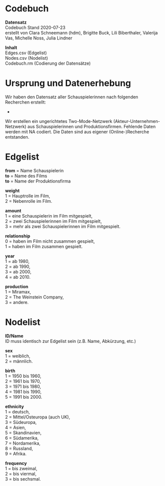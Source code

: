 # Codebuch      

**Datensatz**       
Codebuch Stand 2020-07-23     
erstellt von Clara Schneemann (hdm), Brigitte Buck, Lili Biberthaler, Valerija Vas, Michelle Noss, Julia Lindner      

**Inhalt**      
Edges.csv (Edgelist)      
Nodes.csv (Nodelist)      
Codebuch.rm (Codierung der Datensätze)      

# Ursprung und Datenerhebung      
Wir haben den Datensatz aller Schauspielerinnen nach folgenden Recherchen erstellt:     

- 

Wir erstellen ein ungerichtetes Two-Mode-Netzwerk (Akteur-Unternehmen-Netzwerk) aus Schauspielerinnen und Produktionsfirmen. Fehlende Daten werden mit NA codiert. Die Daten sind aus eigener (Online-)Recherche entstanden.    

# Edgelist    

**from** = Name Schauspielerin     
**to** = Name des Films     
**to** = Name der Produktionsfirma     

**weight**        
1 = Hauptrolle im Film,       
2 = Nebenrolle im Film.       

**amount**    
1 = eine Schauspielerin im Film mitgespielt,     
2 = zwei Schauspielerinnen im Film mitgespielt,     
3 = mehr als zwei Schauspielerinnen im Film mitgespielt.    

**relationship**    
0 = haben im Film nicht zusammen gespielt,    
1 = haben im Film zusammen gespielt.    

**year**     
1 = ab 1980,    
2 = ab 1990,    
3 = ab 2000,    
4 = ab 2010.    

**production**     
1 = Miramax,    
2 = The Weinstein Company,     
3 = andere.   

# Nodelist

**ID/Name**   
ID muss identisch zur Edgelist sein (z.B. Name, Abkürzung, etc.)    

**sex**     
1 = weiblich,   
2 = männlich.   

**birth**   
1 = 1950 bis 1960,      
2 = 1961 bis 1970,    
3 = 1971 bis 1980,    
4 = 1981 bis 1990,    
5 = 1991 bis 2000.    

**ethnicity**   
1 = deutsch,    
2 = Mittel/Osteuropa (auch UK),   
3 = Südeuropa,    
4 = Asien,    
5 = Skandinavien,   
6 = Südamerika,   
7 = Nordamerika,    
8 = Russland,   
9 = Afrika.   

**frequency**   
1 = bis zweimal,     
2 = bis viermal,    
3 = bis sechsmal.     

##
